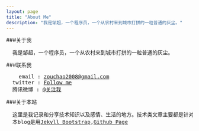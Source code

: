 ```yaml
---
layout: page
title: "About Me"
description: "我是邹超，一个程序员，一个从农村来到城市打拼的一粒普通的灰尘。"
---
```

###关于我

<pre>
  我是邹超，一个程序员，一个从农村来到城市打拼的一粒普通的灰尘。
</pre>

###联系我

<pre>
    email : <a href="mailto:zouchao2008@gamil.com">zouchao2008@gmail.com</a>
  twitter : <a href="http://twitter.com/zouchao" target="_blank">Follow me</a>
  腾讯微博 : <a href="http:t.qq.com/zouchao" target="_blank">@关注我</a>
</pre>

###关于本站

<pre>
  这里是我记录和分享技术知识以及感情、生活的地方。技术类文章主要都是针对WEB开发的！凡是非本人原创文章均会注明出处。凡是转载者请保留文章出处信息，谢谢！！
  本blog是用<a href="http://jekyllbootstrap.com/" target="_blank">Jekyll Bootstrap</a>,<a href="http://pages.github.com/" target="_blank">Github Page</a>
</pre>

